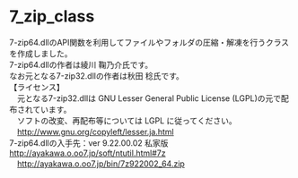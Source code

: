 # 7_zip_class
7-zip64.dllのAPI関数を利用してファイルやフォルダの圧縮・解凍を行うクラスを作成しました。</br>
7-zip64.dllの作者は綾川 鞠乃介氏です。</br>
なお元となる7-zip32.dllの作者は秋田 稔氏です。</br>
【ライセンス】</br>
　元となる7-zip32.dllは GNU Lesser General Public License (LGPL)の元で配布されています。</br>
　ソフトの改変、再配布等については LGPL に従ってください。</br>
　http://www.gnu.org/copyleft/lesser.ja.html</br>
  7-zip64.dllの入手先：ver 9.22.00.02 私家版</br>
  http://ayakawa.o.oo7.jp/soft/ntutil.html#7z</br>
　http://ayakawa.o.oo7.jp/bin/7z922002_64.zip</br>
